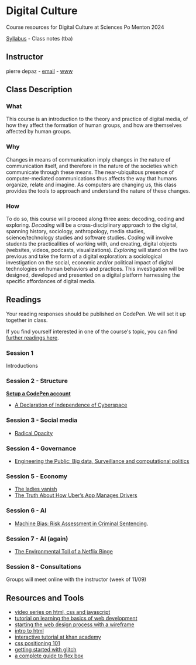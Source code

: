 # Digital Culture

Course resources for Digital Culture at Sciences Po Menton 2024

[Syllabus](https://github.com/periode/digital-culture-2019/blob/master/Depaz_Syllabus_Menton_2025.pdf) - Class notes (tba)

## Instructor

pierre depaz - [email](mailto:pierre.depaz@sciencespo.fr) - [www](https://pierredepaz.net)

## Class Description

### What

This course is an introduction to the theory and practice of digital media, of how they affect the formation of human groups, and how are themselves affected by human groups.

### Why

Changes in means of communication imply changes in the nature of communication itself, and therefore in the nature of the societies which communicate through these means. The near-ubiquitous presence of computer-mediated communications thus affects the way that humans organize, relate and imagine. As computers are changing us, this class provides the tools to approach and understand the nature of these changes.

### How

To do so, this course will proceed along three axes: decoding, coding and exploring.
*Decoding* will be a cross-disciplinary approach to the digital, spanning history, sociology, anthropology, media studies, science/technology studies and software studies.
*Coding* will involve students the practicalities of working with, and creating, digital objects (websites, videos, podcasts, visualizations).
*Exploring* will stand on the two previous and take the form of a digital exploration: a sociological investigation on the social, economic and/or political impact of digital technologies on human behaviors and practices. This investigation will be designed, developed and presented on a digital platform harnessing the specific affordances of digital media.

## Readings

Your reading responses should be published on CodePen. We will set it up together in class.

If you find yourself interested in one of the course's topic, you can find [further readings here](./reading_list.md).

### Session 1

Introductions

### Session 2 - Structure

__[Setup a CodePen account](https://codepen.io)__

- [A Declaration of Independence of Cyberspace](https://www.eff.org/cyberspace-independence)

### Session 3 - Social media

- [Radical Opacity](https://www.technologyreview.com/2010/08/23/200890/radical-opacity/)

### Session 4 - Governance

- [Engineering the Public: Big data, Surveillance and computational politics](https://firstmonday.org/ojs/index.php/fm/article/view/4901/4097)

### Session 5 - Economy

- [The ladies vanish](https://thenewinquiry.com/the-ladies-vanish/)
- [The Truth About How Uber’s App Manages Drivers](https://hbr.org/2016/04/the-truth-about-how-ubers-app-manages-drivers)

### Session 6 - AI

- [Machine Bias: Risk Assessment in Criminal Sentencing](https://www.propublica.org/article/machine-bias-risk-assessments-in-criminal-sentencing).

### Session 7 - AI (again)

- [The Environmental Toll of a Netflix Binge](https://www.theatlantic.com/technology/archive/2015/12/there-are-no-clean-clouds/420744/)

### Session 8 - Consultations

Groups will meet online with the instructor (week of 11/09)

## Resources and Tools

- [video series on html, css and javascript](https://www.youtube.com/watch?v=STPUv_f1IIw&list=PLyQtZRmg0ogeK2CitMK4fiQa8228_rxiV&index=2)
- [tutorial on learning the basics of web development](https://developer.mozilla.org/en-US/docs/Learn)
- [starting the web design process with a wireframe](https://blog.hubspot.com/website/website-wireframe)
- [intro to html](https://www.w3schools.com/html/default.asp)
- [interactive tutorial at khan academy](https://www.khanacademy.org/computing/computer-programming/html-css)
- [css positioning 101](https://alistapart.com/article/css-positioning-101/)
- [getting started with glitch](https://help.glitch.com/hc/en-us/articles/16287564744461-Getting-Started-Part-1-The-Project-Editor)
- [a complete guide to flex box](https://css-tricks.com/snippets/css/a-guide-to-flexbox/)
